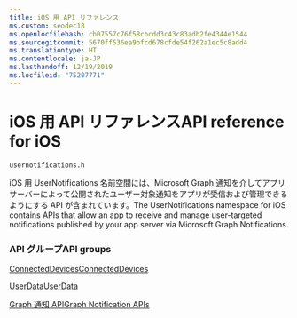 ```yaml
---
title: iOS 用 API リファレンス
ms.custom: seodec18
ms.openlocfilehash: cb07557c76f58cbcdd3c43c83adb2fe4344e1544
ms.sourcegitcommit: 5670ff536ea9bfcd678cfde54f262a1ec5c8add4
ms.translationtype: HT
ms.contentlocale: ja-JP
ms.lasthandoff: 12/19/2019
ms.locfileid: "75207771"
---
```

# <a name="api-reference-for-ios"></a><span data-ttu-id="9611d-102">iOS 用 API リファレンス</span><span class="sxs-lookup"><span data-stu-id="9611d-102">API reference for iOS</span></span>
```
usernotifications.h
```
<span data-ttu-id="9611d-103">iOS 用 UserNotifications 名前空間には、Microsoft Graph 通知を介してアプリ サーバーによって公開されたユーザー対象通知をアプリが受信および管理できるようにする API が含まれています。</span><span class="sxs-lookup"><span data-stu-id="9611d-103">The UserNotifications namespace for iOS contains APIs that allow an app to receive and manage user-targeted notifications published by your app server via Microsoft Graph Notifications.</span></span> 

### <a name="api-groups"></a><span data-ttu-id="9611d-104">API グループ</span><span class="sxs-lookup"><span data-stu-id="9611d-104">API groups</span></span>
[<span data-ttu-id="9611d-105">ConnectedDevices</span><span class="sxs-lookup"><span data-stu-id="9611d-105">ConnectedDevices</span></span>](../../objectivec-api/connecteddevices/index.md)

[<span data-ttu-id="9611d-106">UserData</span><span class="sxs-lookup"><span data-stu-id="9611d-106">UserData</span></span>](../../objectivec-api/userdata/index.md)

[<span data-ttu-id="9611d-107">Graph 通知 API</span><span class="sxs-lookup"><span data-stu-id="9611d-107">Graph Notification APIs</span></span>](usernotifications/index.md)